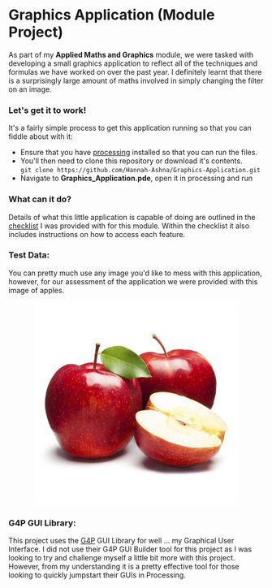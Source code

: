 # Graphics Application (Module Project)
As part of my **Applied Maths and Graphics** module, we were tasked with developing a small graphics application to reflect all of the techniques and formulas we have worked on over the past year. I definitely learnt that there is a surprisingly large amount of maths involved in simply changing the filter on an image.

### Let's get it to work!
It's a fairly simple process to get this application running so that you can fiddle about with it:
* Ensure that you have [processing](https://processing.org/download/) installed so that you can run the files.
* You'll then need to clone this repository or download it's contents.  
`git clone https://github.com/Hannah-Ashna/Graphics-Application.git`
* Navigate to **Graphics_Application.pde**, open it in processing and run

### What can it do?
Details of what this little application is capable of doing are outlined in the [checklist](https://github.com/Hannah-Ashna/Graphics-Application/blob/main/AMG%20Graphics%20Checklist%20for%20Submission%202021.docx) I was provided with for this module. Within the checklist it also includes instructions on how to access each feature.

### Test Data:
You can pretty much use any image you'd like to mess with this application, however, for our assessment of the application we were provided with this image of apples.
  
<p align = "center"><img src = "https://github.com/Hannah-Ashna/Graphics-Application/blob/main/Graphics_Application/data/apples.jpg" width = "400" height = "400"></p>

### G4P GUI Library:
This project uses the [G4P](http://lagers.org.uk/g4p/index.html) GUI Library for well ... my Graphical User Interface. I did not use their G4P GUI Builder tool for this project as I was looking to try and challenge myself a little bit more with this project. However, from my understanding it is a pretty effective tool for those looking to quickly jumpstart their GUIs in Processing.

